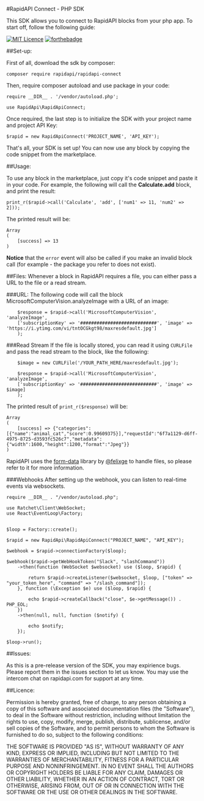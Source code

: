 #RapidAPI Connect - PHP SDK

This SDK allows you to connect to RapidAPI blocks from your php app. To start off, follow the following guide:

[![MIT Licence](https://badges.frapsoft.com/os/mit/mit.png?v=103)](https://opensource.org/licenses/mit-license.php)
[![forthebadge](http://forthebadge.com/images/badges/built-by-developers.svg)](http://forthebadge.com)

##Set-up:

First of all, download the sdk by composer:

    composer require rapidapi/rapidapi-connect

Then, require composer autoload and use package in your code:

    require __DIR__ . '/vendor/autoload.php';
    
    use RapidApi\RapidApiConnect;

Once required, the last step is to initialize the SDK with your project name and project API Key:

    $rapid = new RapidApiConnect('PROJECT_NAME', 'API_KEY');

That's all, your SDK is set up! You can now use any block by copying the code snippet from the marketplace.

##Usage:

To use any block in the marketplace, just copy it's code snippet and paste it in your code. For example, the following will call the **Calculate.add** block, and print the result:

    print_r($rapid->call('Calculate', 'add', ['num1' => 11, 'num2' => 2]));

The printed result will be:

    Array
    (
        [success] => 13
    )

**Notice** that the `error` event will also be called if you make an invalid block call (for example - the package you refer to does not exist).

##Files:
Whenever a block in RapidAPI requires a file, you can either pass a URL to the file or a read stream.

###URL:
The following code will call the block MicrosoftComputerVision.analyzeImage with a URL of an image:

```
    $response = $rapid->call('MicrosoftComputerVision', 'analyzeImage', 
    ['subscriptionKey' => '############################', 'image' => 'https://i.ytimg.com/vi/tntOCGkgt98/maxresdefault.jpg']
    );

```

###Read Stream
If the file is locally stored, you can read it using `CURLFile` and pass the read stream to the block, like the following:
```
    $image = new CURLFile('/YOUR_PATH_HERE/maxresdefault.jpg');
    
    $response = $rapid->call('MicrosoftComputerVision', 'analyzeImage', 
    ['subscriptionKey' => '############################', 'image' => $image]
    );
```

The printed result of `print_r($response)` will be:

    Array
    (
        [success] => {"categories":[{"name":"animal_cat","score":0.99609375}],"requestId":"6f7a1129-d6ff-4975-8725-d3593fc526c7","metadata":{"width":1600,"height":1200,"format":"Jpeg"}}
    )
    
RapidAPI uses the [form-data](https://github.com/form-data/form-data) library by [@felixge](https://github.com/felixge) to handle files, so please refer to it for more information.

###Webhooks
After setting up the webhook, you can listen to real-time events via websockets. 

```
require __DIR__ . "/vendor/autoload.php";

use Ratchet\Client\WebSocket;
use React\EventLoop\Factory;


$loop = Factory::create();

$rapid = new RapidApi\RapidApiConnect("PROJECT_NAME", "API_KEY");

$webhook = $rapid->connectionFactory($loop);

$webhook($rapid->getWebHookToken("Slack", "slashCommand"))
    ->then(function (WebSocket $websocket) use ($loop, $rapid) {

        return $rapid->createListener($websocket, $loop, ["token" => "your_token_here", "command" => "/slash_command"]);
    }, function (\Exception $e) use ($loop, $rapid) {

        echo $rapid->createCallback("close", $e->getMessage()) . PHP_EOL;
    })
    ->then(null, null, function ($notify) {

        echo $notify;
    });

$loop->run();
```

##Issues:

As this is a pre-release version of the SDK, you may expirience bugs. Please report them in the issues section to let us know. You may use the intercom chat on rapidapi.com for support at any time.

##Licence:

Permission is hereby granted, free of charge, to any person obtaining a copy of this software and associated documentation files (the "Software"), to deal in the Software without restriction, including without limitation the rights to use, copy, modify, merge, publish, distribute, sublicense, and/or sell copies of the Software, and to permit persons to whom the Software is furnished to do so, subject to the following conditions:

THE SOFTWARE IS PROVIDED "AS IS", WITHOUT WARRANTY OF ANY KIND, EXPRESS OR IMPLIED, INCLUDING BUT NOT LIMITED TO THE WARRANTIES OF MERCHANTABILITY, FITNESS FOR A PARTICULAR PURPOSE AND NONINFRINGEMENT. IN NO EVENT SHALL THE AUTHORS OR COPYRIGHT HOLDERS BE LIABLE FOR ANY CLAIM, DAMAGES OR OTHER LIABILITY, WHETHER IN AN ACTION OF CONTRACT, TORT OR OTHERWISE, ARISING FROM, OUT OF OR IN CONNECTION WITH THE SOFTWARE OR THE USE OR OTHER DEALINGS IN THE SOFTWARE.

